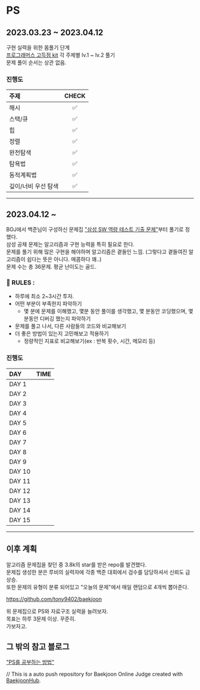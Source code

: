 # PS

## 2023.03.23 ~ 2023.04.12

구현 실력을 위한 몸풀기 단계  
[프로그래머스 고득점 kit](https://school.programmers.co.kr/learn/challenges?tab=algorithm_practice_kit) 각 주제별 lv.1 ~ lv.2 풀기  
문제 풀이 순서는 상관 없음.  

### 진행도

|       주제       | CHECK |
| :---------------| :---: |
| 해시            | ✅ |
| 스택/큐          | ✅ |
| 힙              | ✅ |
| 정렬             | ✅ |
| 완전탐색          | ✅ |
| 탐욕법           | ✅ |
| 동적계획법        | ✅ |
| 깊이/너비 우선 탐색 | ✅ |

-------

## 2023.04.12 ~ 

BOJ에서 백준님이 구성하신 문제집 ["삼성 SW 역량 테스트 기출 문제"](https://www.acmicpc.net/workbook/view/1152)부터 풀기로 정했다.  
삼성 공채 문제는 알고리즘과 구현 능력을 특히 필요로 한다.  
문제를 풀기 위해 많은 구현을 해야하며 알고리즘은 곁들인 느낌. (그렇다고 곁들여진 알고리즘이 쉽다는 뜻은 아니다. 매콤하다 꽤..)  
문제 수는 총 36문제. 평균 난이도는 골드.

### 📌 RULES :  
* 하루에 최소 2~3시간 투자.
* 어떤 부분이 부족한지 파악하기
  - 몇 분에 문제를 이해했고, 몇분 동안 풀이를 생각했고, 몇 분동안 코딩했으며, 몇 분동안 디버깅 했는지 파악하기
* 문제를 풀고 나서, 다른 사람들의 코드와 비교해보기
* 더 좋은 방법이 있는지 고민해보고 적용하기
  - 정량적인 지표로 비교해보기(ex : 반복 횟수, 시간, 메모리 등)

### 진행도
|       DAY       |  TIME |
| :----------------| --- |
| DAY 1           |     |
| DAY 2           |     |
| DAY 3           |     |
| DAY 4           |     |
| DAY 5           |     |
| DAY 6           |     |
| DAY 7           |     |
| DAY 8           |     |
| DAY 9           |     |
| DAY 10          |     |
| DAY 11          |     |
| DAY 12          |     |
| DAY 13          |     |
| DAY 14          |     |
| DAY 15          |     |

***

이후 계획
----
알고리즘 문제집을 찾던 중 3.8k의 star를 받은 repo를 발견했다.  
문제집 생성한 분은 루비의 실력자에 각종 백준 대회에서 검수를 담당하셔서 신뢰도 급 상승.  
또한 문제의 유형이 분류 되어있고 "오늘의 문제"에서 매일 랜덤으로 4개씩 뽑아준다.

https://github.com/tony9402/baekjoon

위 문제집으로 PS와 자료구조 실력을 늘려보자.  
목표는 하루 3문제 이상. 꾸준히.  
가보자고.  


## 그 밖의 참고 블로그
["PS를 공부하는 방법"](https://subinium.github.io/how-to-study-problem-solving/)


// This is a auto push repository for Baekjoon Online Judge created with [BaekjoonHub](https://github.com/BaekjoonHub/BaekjoonHub).
